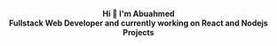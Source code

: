 <p align="center">
  <b> Hi 👋 I'm Abuahmed</b> <br>
  <u> </u> 
  <b>Fullstack Web Developer and currently working on React and Nodejs Projects</b>
</p>

